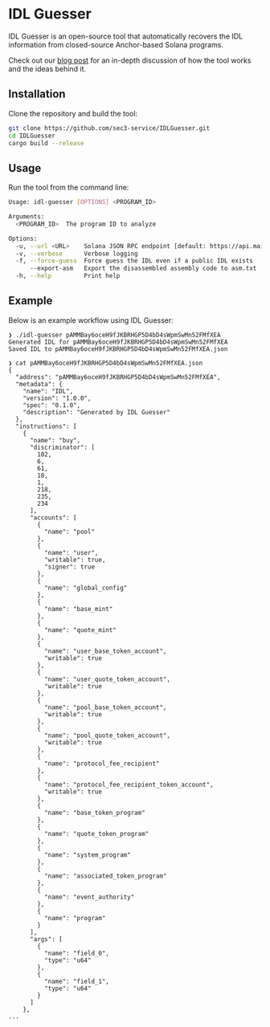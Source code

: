 # IDL Guesser

IDL Guesser is an open-source tool that automatically recovers the IDL information from closed-source Anchor-based Solana programs. 

Check out our [blog post](https://www.sec3.dev/blog/idl-guesser-recovering-instruction-layouts-from-closed-source-solana-programs) for an in-depth discussion of how the tool works and the ideas behind it.

## Installation

Clone the repository and build the tool:

```bash
git clone https://github.com/sec3-service/IDLGuesser.git
cd IDLGuesser
cargo build --release
```

## Usage

Run the tool from the command line:

```bash
Usage: idl-guesser [OPTIONS] <PROGRAM_ID>

Arguments:
  <PROGRAM_ID>  The program ID to analyze

Options:
  -u, --url <URL>    Solana JSON RPC endpoint [default: https://api.mainnet-beta.solana.com]
  -v, --verbose      Verbose logging
  -f, --force-guess  Force guess the IDL even if a public IDL exists
      --export-asm   Export the disassembled assembly code to asm.txt
  -h, --help         Print help
```

## Example

Below is an example workflow using IDL Guesser:

```
❯ ./idl-guesser pAMMBay6oceH9fJKBRHGP5D4bD4sWpmSwMn52FMfXEA
Generated IDL for pAMMBay6oceH9fJKBRHGP5D4bD4sWpmSwMn52FMfXEA
Saved IDL to pAMMBay6oceH9fJKBRHGP5D4bD4sWpmSwMn52FMfXEA.json

❯ cat pAMMBay6oceH9fJKBRHGP5D4bD4sWpmSwMn52FMfXEA.json
{
  "address": "pAMMBay6oceH9fJKBRHGP5D4bD4sWpmSwMn52FMfXEA",
  "metadata": {
    "name": "IDL",
    "version": "1.0.0",
    "spec": "0.1.0",
    "description": "Generated by IDL Guesser"
  },
  "instructions": [
    {
      "name": "buy",
      "discriminator": [
        102,
        6,
        61,
        18,
        1,
        218,
        235,
        234
      ],
      "accounts": [
        {
          "name": "pool"
        },
        {
          "name": "user",
          "writable": true,
          "signer": true
        },
        {
          "name": "global_config"
        },
        {
          "name": "base_mint"
        },
        {
          "name": "quote_mint"
        },
        {
          "name": "user_base_token_account",
          "writable": true
        },
        {
          "name": "user_quote_token_account",
          "writable": true
        },
        {
          "name": "pool_base_token_account",
          "writable": true
        },
        {
          "name": "pool_quote_token_account",
          "writable": true
        },
        {
          "name": "protocol_fee_recipient"
        },
        {
          "name": "protocol_fee_recipient_token_account",
          "writable": true
        },
        {
          "name": "base_token_program"
        },
        {
          "name": "quote_token_program"
        },
        {
          "name": "system_program"
        },
        {
          "name": "associated_token_program"
        },
        {
          "name": "event_authority"
        },
        {
          "name": "program"
        }
      ],
      "args": [
        {
          "name": "field_0",
          "type": "u64"
        },
        {
          "name": "field_1",
          "type": "u64"
        }
      ]
    },
...
```